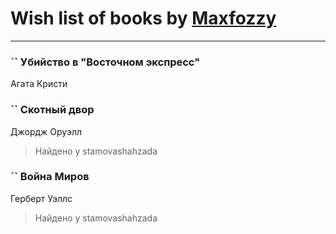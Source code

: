 # Wish list of books by [Maxfozzy](https://plus.google.com/u/0/107378796665154363606/)
---

### `` Убийство в "Восточном экспресс"
Агата Кристи

### `` Скотный двор
Джордж Оруэлл
> Найдено у stamovashahzada

### `` Война Миров
Герберт Уэллс
> Найдено у stamovashahzada


